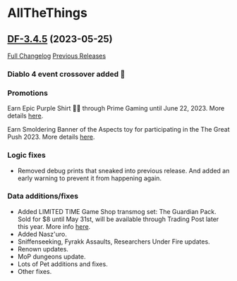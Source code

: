 # AllTheThings

## [DF-3.4.5](https://github.com/DFortun81/AllTheThings/tree/DF-3.4.5) (2023-05-25)
[Full Changelog](https://github.com/DFortun81/AllTheThings/compare/DF-3.4.4...DF-3.4.5) [Previous Releases](https://github.com/DFortun81/AllTheThings/releases)


### Diablo 4 event crossover added 👿

### Promotions

Earn Epic Purple Shirt 👕💜 through Prime Gaming until June 22, 2023. More details [here](https://worldofwarcraft.blizzard.com/en-us/news/23952481).

Earn Smoldering Banner of the Aspects toy for participating in the The Great Push 2023. More details [here](https://gamebattles.majorleaguegaming.com/pc/world-of-warcraft/tournament/the-great-push-dragonflight-s2/info).


### Logic fixes

- Removed debug prints that sneaked into previous release. And added an early warning to prevent it from happening again.


### Data additions/fixes

- Added LIMITED TIME Game Shop transmog set: The Guardian Pack. Sold for $8 until May 31st, will be available through Trading Post later this year. More info [here](https://www.wowhead.com/news/the-guardian-pack-medivh-inspired-transmog-set-on-in-game-shop-through-may-31st-332760).
- Added Nasz'uro.
- Sniffenseeking, Fyrakk Assaults, Researchers Under Fire updates.
- Renown updates.
- MoP dungeons update.
- Lots of Pet additions and fixes.
- Other fixes.
